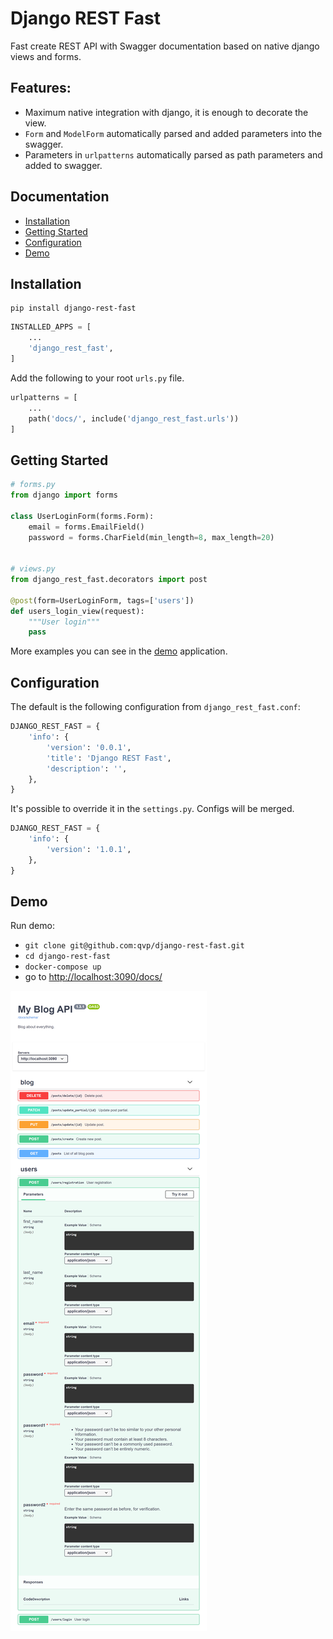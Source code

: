 # Django REST Fast
Fast create REST API with Swagger documentation based on native django views and forms.

## Features:
* Maximum native integration with django, it is enough to decorate the view.
* `Form` and `ModelForm` automatically parsed and added parameters into the swagger.
* Parameters in `urlpatterns` automatically parsed as path parameters and added to swagger.

## Documentation

* [Installation](#installation)
* [Getting Started](#getting-started)
* [Configuration](#configuration)
* [Demo](#demo)

## Installation
```shell
pip install django-rest-fast
```

```python
INSTALLED_APPS = [
    ...
    'django_rest_fast',
]
```

Add the following to your root `urls.py` file.
```python
urlpatterns = [
    ...
    path('docs/', include('django_rest_fast.urls'))
]
```

## Getting Started
```python
# forms.py
from django import forms

class UserLoginForm(forms.Form):
    email = forms.EmailField()
    password = forms.CharField(min_length=8, max_length=20)


# views.py
from django_rest_fast.decorators import post

@post(form=UserLoginForm, tags=['users'])
def users_login_view(request):
    """User login"""
    pass
```
More examples you can see in the [demo](#demo) application.

## Configuration
The default is the following configuration from `django_rest_fast.conf`:
```python
DJANGO_REST_FAST = {
    'info': {
        'version': '0.0.1',
        'title': 'Django REST Fast',
        'description': '',
    },
}
```
It's possible to override it in the `settings.py`. Configs will be merged.
```python
DJANGO_REST_FAST = {
    'info': {
        'version': '1.0.1',
    },
}
```

## Demo
Run demo:
* `git clone git@github.com:qvp/django-rest-fast.git`
* `cd django-rest-fast`
* `docker-compose up`
* go to [http://localhost:3090/docs/](http://localhost:3090/docs/)

![alt text](https://github.com/qvp/django-rest-fast/blob/main/demo/preview.png?raw=true)